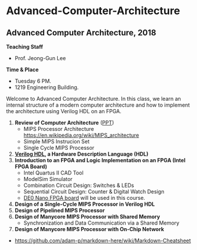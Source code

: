 # Advanced-Computer-Architecture

## Advanced Computer Architecture, 2018

**Teaching Staff**
  - Prof. Jeong-Gun Lee
  
**Time & Place**
  - Tuesday 6 PM.
  - 1219 Engineering Building.

Welcome to Advanced Computer Architecture. In this class, we learn an internal structure of a modern computer architecture and how to implement the architecture using Verilog HDL on an FPGA.

1. **Review of Computer Architecture** ([PPT](https://github.com/jeonggunlee/Advanced-Computer-Architecture/blob/master/PPTs/01_ACA_MIPS_SIMPLE_REVIEW.pptx))
    - MIPS Processor Architecture https://en.wikipedia.org/wiki/MIPS_architecture
    - Simple MIPS Instrucion Set
    - Single Cycle MIPS Processor
2. **[Verilog HDL](https://en.wikipedia.org/wiki/Verilog), a Hardware Description Language (HDL)**
3. **Introduction to an FPGA and Logic Implementation on an FPGA (Intel FPGA Board)**
    - Intel Quartus II CAD Tool
    - ModelSim Simulator
    - Combination Circuit Design: Switches & LEDs
    - Sequential Circuit Design: Counter & Digital Watch Design
    - [DE0 Nano FPGA board](http://www.terasic.com.tw/cgi-bin/page/archive.pl?Language=English&CategoryNo=165&No=593&PartNo=1) will be used in this course.
4. **Design of a Single-Cycle MIPS Processor in Verilog HDL**
5. **Design of Pipelined MIPS Processor**
6. **Design of Manycore MIPS Processor with Shared Memory**
    - Synchronization and Data Communication via a Shared Memory
7. **Design of Manycore MIPS Processor with On-Chip Network**




* https://github.com/adam-p/markdown-here/wiki/Markdown-Cheatsheet
